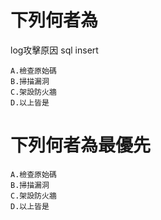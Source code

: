 # 下列何者為 
log攻擊原因
sql insert
```
A.檢查原始碼
B.掃描漏洞
C.架設防火牆
D.以上皆是
```

# 下列何者為最優先
```
A.檢查原始碼
B.掃描漏洞
C.架設防火牆
D.以上皆是   
```
